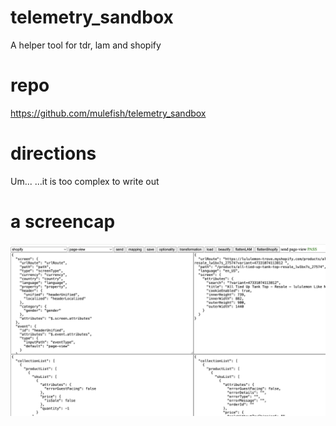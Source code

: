 # telemetry_sandbox
A helper tool for tdr, lam and shopify

# repo
https://github.com/mulefish/telemetry_sandbox

# directions
Um...   ...it is too complex to write out

# a screencap
![screencap.png](screencap.png)
